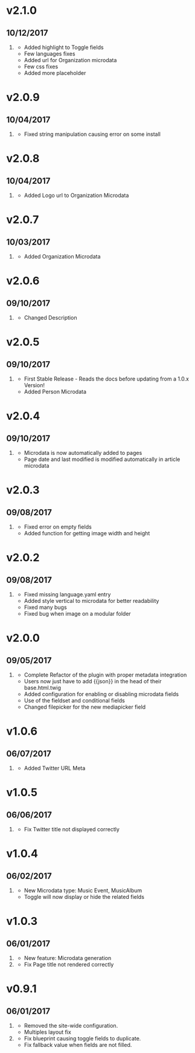 # v2.1.0
## 10/12/2017
1. [](#bugfix)
    * Added highlight to Toggle fields
    * Few languages fixes
    * Added url for Organization microdata
    * Few css fixes
    * Added more placeholder

# v2.0.9
## 10/04/2017
1. [](#bugfix)
    * Fixed string manipulation causing error on some install

# v2.0.8
## 10/04/2017
1. [](#new)
    * Added Logo url to Organization Microdata

# v2.0.7
## 10/03/2017
1. [](#new)
    * Added Organization Microdata

# v2.0.6
## 09/10/2017
1. [](#bugfix)
    * Changed Description

# v2.0.5
## 09/10/2017
1. [](#bugfix)
    * First Stable Release - Reads the docs before updating from a 1.0.x Version!
    * Added Person Microdata

# v2.0.4
## 09/10/2017
1. [](#bugfix)
    * Microdata is now automatically added to pages
    * Page date and last modified is modified automatically in article microdata
    


# v2.0.3
## 09/08/2017
1. [](#bugfix)
    * Fixed error on empty fields
    * Added function for getting image width and height


# v2.0.2
## 09/08/2017
1. [](#bugfix)
    * Fixed missing language.yaml entry
    * Added style vertical to microdata for better readability
    * Fixed many bugs
    * Fixed bug when image on a modular folder

# v2.0.0
## 09/05/2017

1. [](#new)
    * Complete Refactor of the plugin with proper metadata integration
    * Users now just have to add {{json}} in the head of their base.html.twig
    * Added configuration for enabling or disabling microdata fields
    * Use of the fieldset and conditional fields
    * Changed filepicker for the new mediapicker field

# v1.0.6
## 06/07/2017

1. [](#bugfix)
    * Added Twitter URL Meta

# v1.0.5
## 06/06/2017

1. [](#bugfix)
    * Fix Twitter title not displayed correctly

# v1.0.4
## 06/02/2017

1. [](#new)
    * New Microdata type: Music Event, MusicAlbum
    * Toggle will now display or hide the related fields 

# v1.0.3
## 06/01/2017

1. [](#new)
    * New feature: Microdata generation
2. [](#bugfix)
    * Fix Page title not rendered correctly

# v0.9.1
## 06/01/2017

1. [](#new)
    * Removed the site-wide configuration.
    * Multiples layout fix
2. [](#bugfix)
    * Fix blueprint causing toggle fields to duplicate.
    * Fix fallback value when fields are not filled.
